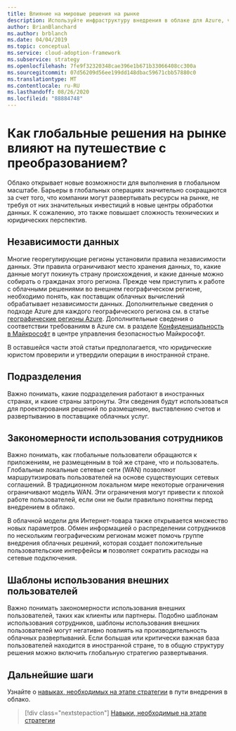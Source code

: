 ```yaml
---
title: Влияние на мировые решения на рынке
description: Используйте инфраструктуру внедрения в облаке для Azure, чтобы понять, как решения на мировом рынке могут повлиять на путешествие преобразования в облако.
author: BrianBlanchard
ms.author: brblanch
ms.date: 04/04/2019
ms.topic: conceptual
ms.service: cloud-adoption-framework
ms.subservice: strategy
ms.openlocfilehash: 7fe9f32320348cae396e1b671b33066408cc300a
ms.sourcegitcommit: 07d56209d56ee199dd148dbac59671cbb57880c0
ms.translationtype: MT
ms.contentlocale: ru-RU
ms.lasthandoff: 08/26/2020
ms.locfileid: "88884748"
---
```

# <a name="how-will-global-market-decisions-affect-the-transformation-journey"></a>Как глобальные решения на рынке влияют на путешествие с преобразованием?

Облако открывает новые возможности для выполнения в глобальном масштабе. Барьеры в глобальных операциях значительно сокращаются за счет того, что компании могут развертывать ресурсы на рынке, не требуя от них значительных инвестиций в новые центры обработки данных. К сожалению, это также повышает сложность технических и юридических перспектив.

## <a name="data-sovereignty"></a>Независимости данных

Многие георегулирующие регионы установили правила независимости данных. Эти правила ограничивают место хранения данных, то, какие данные могут покинуть страну происхождения, и какие данные можно собирать о гражданах этого региона. Прежде чем приступить к работе с облачными решениями во внешнем географическом регионе, необходимо понять, как поставщик облачных вычислений обрабатывает независимости данных. Дополнительные сведения о подходе Azure для каждого географического региона см. в статье [географические регионы Azure](https://azure.microsoft.com/global-infrastructure/geographies). Дополнительные сведения о соответствии требованиям в Azure см. в разделе [Конфиденциальность в Майкрософт](https://www.microsoft.com/trust-center/privacy) в центре управления безопасностью Майкрософт.

В оставшейся части этой статьи предполагается, что юридические юристом проверили и утвердили операции в иностранной стране.

## <a name="business-units"></a>Подразделения

Важно понимать, какие подразделения работают в иностранных странах, и какие страны затронуты. Эти сведения будут использоваться для проектирования решений по размещению, выставлению счетов и развертыванию в поставщике облачных услуг.

## <a name="employee-usage-patterns"></a>Закономерности использования сотрудников

Важно понимать, как глобальные пользователи обращаются к приложениям, не размещенным в той же стране, что и пользователь. Глобальные локальные сетевые сети (WAN) позволяют маршрутизировать пользователей на основе существующих сетевых соглашений. В традиционном локальном мире некоторые ограничения ограничивают модель WAN. Эти ограничения могут привести к плохой работе пользователей, если они не были правильно понятны перед внедрением в облако.

В облачной модели для Интернет-товара также открывается множество новых параметров. Обмен информацией о распределении сотрудников по нескольким географическим регионам может помочь группе внедрения облачных решений, которая создает положительные пользовательские интерфейсы **и** позволяет сократить расходы на сетевые подключения.

## <a name="external-user-usage-patterns"></a>Шаблоны использования внешних пользователей

Важно понимать закономерности использования внешних пользователей, таких как клиенты или партнеры. Подобно шаблонам использования сотрудников, шаблоны использования внешних пользователей могут негативно повлиять на производительность облачных развертываний. Если большая или критически важная база пользователей находится в иностранной стране, то в общую структуру решения можно включить глобальную стратегию развертывания.

## <a name="next-steps"></a>Дальнейшие шаги

Узнайте о [навыках, необходимых на этапе стратегии](./suggested-skills.md) в пути внедрения в облако.

> [!div class="nextstepaction"]
> [Навыки, необходимые на этапе стратегии](./suggested-skills.md)
